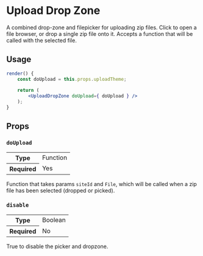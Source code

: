 Upload Drop Zone
================

A combined drop-zone and filepicker for uploading zip files. Click to open a file browser, or drop a single zip file onto it. Accepts a function that will be called with the selected file.

## Usage

```jsx
render() {
	const doUpload = this.props.uploadTheme;
	
	return (
		<UploadDropZone doUpload={ doUpload } />
	);
}
```

## Props

### `doUpload`

<table>
	<tr><th>Type</th><td>Function</td></tr>
	<tr><th>Required</th><td>Yes</td></tr>
</table>

Function that takes params `siteId` and `File`, which will be called when a zip file has been selected (dropped or picked).

### `disable`

<table>
	<tr><th>Type</th><td>Boolean</td></tr>
	<tr><th>Required</th><td>No</td></tr>
</table>

True to disable the picker and dropzone.
